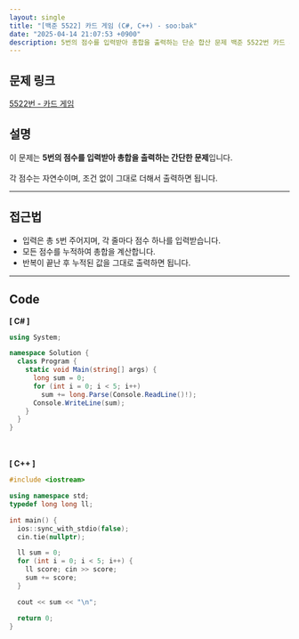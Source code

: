 ```yaml
---
layout: single
title: "[백준 5522] 카드 게임 (C#, C++) - soo:bak"
date: "2025-04-14 21:07:53 +0900"
description: 5번의 점수를 입력받아 총합을 출력하는 단순 합산 문제 백준 5522번 카드 게임의 C# 및 C++ 풀이와 해설
---
```


## 문제 링크
[5522번 - 카드 게임](https://www.acmicpc.net/problem/5522)

## 설명
이 문제는 **5번의 점수를 입력받아 총합을 출력하는 간단한 문제**입니다.  <br>
<br>
각 점수는 자연수이며, 조건 없이 그대로 더해서 출력하면 됩니다.

---

## 접근법
- 입력은 총 `5`번 주어지며, 각 줄마다 점수 하나를 입력받습니다.
- 모든 점수를 누적하여 총합을 계산합니다.
- 반복이 끝난 후 누적된 값을 그대로 출력하면 됩니다.

---

## Code
<b>[ C# ] </b>
<br>

```csharp
using System;

namespace Solution {
  class Program {
    static void Main(string[] args) {
      long sum = 0;
      for (int i = 0; i < 5; i++)
        sum += long.Parse(Console.ReadLine()!);
      Console.WriteLine(sum);
    }
  }
}
```

<br><br>
<b>[ C++ ] </b>
<br>

```cpp
#include <iostream>

using namespace std;
typedef long long ll;

int main() {
  ios::sync_with_stdio(false);
  cin.tie(nullptr);

  ll sum = 0;
  for (int i = 0; i < 5; i++) {
    ll score; cin >> score;
    sum += score;
  }

  cout << sum << "\n";

  return 0;
}
```
